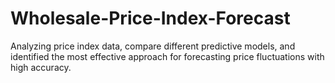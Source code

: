 # Wholesale-Price-Index-Forecast
Analyzing price index data, compare different predictive models, and identified the most effective approach for forecasting price fluctuations with high accuracy.
